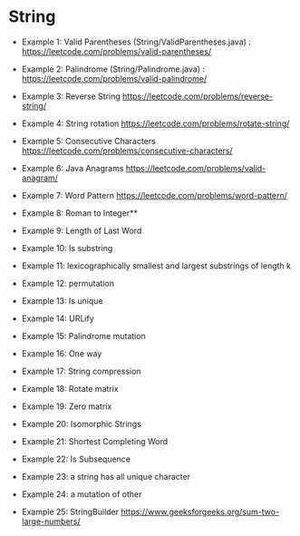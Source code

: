 # String


- Example 1: Valid Parentheses (String/ValidParentheses.java) : https://leetcode.com/problems/valid-parentheses/

- Example 2: Palindrome (String/Palindrome.java) : https://leetcode.com/problems/valid-palindrome/    

- Example 3: Reverse String  https://leetcode.com/problems/reverse-string/ 

- Example 4: String rotation https://leetcode.com/problems/rotate-string/

- Example 5: Consecutive Characters https://leetcode.com/problems/consecutive-characters/ 

- Example 6: Java Anagrams https://leetcode.com/problems/valid-anagram/

- Example 7: Word Pattern https://leetcode.com/problems/word-pattern/ 

- Example 8: Roman to Integer** 

- Example 9: Length of Last Word

- Example 10: Is substring 

- Example 11: lexicographically smallest and largest substrings of length k 

- Example 12: permutation 
- Example 13: Is unique 
- Example 14: URLify 
- Example 15: Palindrome mutation 
- Example 16: One way 
- Example 17: String compression 
- Example 18: Rotate matrix 
- Example 19: Zero matrix 
- Example 20: Isomorphic Strings 
- Example 21: Shortest Completing Word 
- Example 22: Is Subsequence 
- Example 23: a string has all unique character 
- Example 24: a mutation of other 
- Example 25: StringBuilder https://www.geeksforgeeks.org/sum-two-large-numbers/

